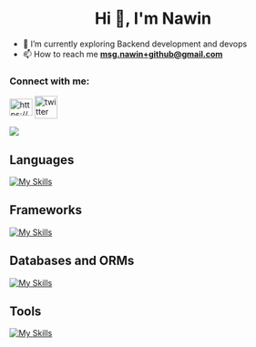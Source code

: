 <h1 align="center">Hi 👋, I'm Nawin</h1>

- 🌱 I’m currently exploring Backend development and devops
- 📫 How to reach me **msg.nawin+github@gmail.com**
  

<h3 align="left">Connect with me:</h3>
<p align="left">
<a href="https://linkedin.com/in/https://www.linkedin.com/in/nawin-kumar-sharma-83009825a" target="blank"><img align="center" src="https://raw.githubusercontent.com/rahuldkjain/github-profile-readme-generator/master/src/images/icons/Social/linked-in-alt.svg" alt="https://www.linkedin.com/in/nawin-kumar-sharma-83009825a" height="30" width="40" /></a>
<a href="https://x.com/nawinscript" target="blank"><img align="center" src="https://pbs.twimg.com/profile_images/1683508200069296129/KM80Wkfx_400x400.jpg" alt="twitter" height="40" width="40" /></a>
</p>
<img src="https://github-readme-stats.vercel.app/api?username=nawinsharma&show_icons=true&show=reviews,prs_merged,prs_merged_percentage&theme=dark" />

<h2>Languages</h2>

[![My Skills](https://skillicons.dev/icons?i=ts,js,java,python)](https://skillicons.dev)

<h2>Frameworks</h2>
  
[![My Skills](https://skillicons.dev/icons?i=nodejs,express,react,nextjs,tailwindcss)](https://skillicons.dev)

<h2>Databases and ORMs</h2>
  
[![My Skills](https://skillicons.dev/icons?i=postgres,prisma,mongo)](https://skillicons.dev)

<h2>Tools</h2>
 
[![My Skills](https://skillicons.dev/icons?i=git,linux,npm,pnpm,bash,docker)](https://skillicons.dev)
